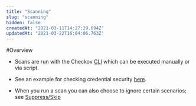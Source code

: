 ```yaml
---
title: "Scanning"
slug: "scanning"
hidden: false
createdAt: "2021-03-11T14:27:29.694Z"
updatedAt: "2021-03-22T16:04:06.763Z"
---
```

#Overview

  * Scans are run with the Checkov [CLI](doc:cli-command-reference_clone) which can be executed manually or via script. 
  
  * See an example for checking credential security [here](doc:example-credential-scan).
   
  * When you run a scan you can also choose to ignore certain scenarios; see [Suppress/Skip](doc:suppress)